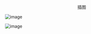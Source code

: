 <p align="center">插图</p>

![image](http://pic.wenku8.com/pictures/2/2522/94672/112369.jpg)

![image](http://pic.wenku8.com/pictures/2/2522/94672/112370.jpg)

